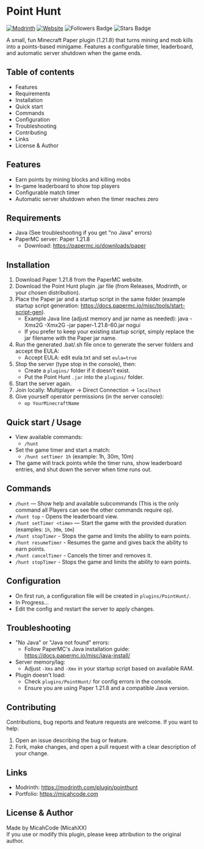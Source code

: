 # Point Hunt

[![Modrinth](https://img.shields.io/badge/Modrinth-modrinth.com-blue?style=for-the-badge)](https://modrinth.com/plugin/pointhunt)
[![Website](https://img.shields.io/badge/Website-micahcode.com-blue?style=for-the-badge)](https://micahcode.com)
<img src="https://img.shields.io/github/followers/MicahXX?style=for-the-badge" alt="Followers Badge"/>
<img src="https://img.shields.io/github/stars/MicahXX/OwnWebsite?style=for-the-badge" alt="Stars Badge"/>

A small, fun Minecraft Paper plugin (1.21.8) that turns mining and mob kills into a points-based minigame. Features a configurable timer, leaderboard, and automatic server shutdown when the game ends.

## Table of contents
- Features
- Requirements
- Installation
- Quick start
- Commands
- Configuration 
- Troubleshooting
- Contributing
- Links
- License & Author

## Features
- Earn points by mining blocks and killing mobs
- In-game leaderboard to show top players
- Configurable match timer
- Automatic server shutdown when the timer reaches zero

## Requirements
- Java (See troubleshooting if you get "no Java" errors)
- PaperMC server: Paper 1.21.8
  - Download: https://papermc.io/downloads/paper

## Installation
1. Download Paper 1.21.8 from the PaperMC website.
2. Download the Point Hunt plugin .jar file (from Releases, Modrinth, or your chosen distribution).
3. Place the Paper jar and a startup script in the same folder (example startup script generation: https://docs.papermc.io/misc/tools/start-script-gen).
   - Example Java line (adjust memory and jar name as needed):
     java -Xms2G -Xmx2G -jar paper-1.21.8-60.jar nogui
   - If you prefer to keep your existing startup script, simply replace the jar filename with the Paper jar name.
4. Run the generated .bat/.sh file once to generate the server folders and accept the EULA:
   - Accept EULA: edit eula.txt and set `eula=true`
5. Stop the server (type stop in the console), then:
   - Create a `plugins/` folder if it doesn't exist.
   - Put the Point Hunt `.jar` into the `plugins/` folder.
6. Start the server again.
7. Join locally: Multiplayer → Direct Connection → `localhost`
8. Give yourself operator permissions (in the server console):
   - `op YourMinecraftName`

## Quick start / Usage
- View available commands:
  - `/hunt`
- Set the game timer and start a match:
  - `/hunt setTimer 1h`  (example: 1h, 30m, 10m)
- The game will track points while the timer runs, show leaderboard entries, and shut down the server when time runs out.

## Commands
- `/hunt` — Show help and available subcommands (This is the only command all Players can see the other commands require op).
- `/hunt top` - Opens the leaderboard view.
- `/hunt setTimer <time>` — Start the game with the provided duration (examples: `1h`, `30m`, `10m`)
- `/hunt stopTimer` - Stops the game and limits the ability to earn points.
- `/hunt resumeTimer` - Resumes the game and gives back the ability to earn points.
- `/hunt cancelTimer` - Cancels the timer and removes it.
- `/hunt stopTimer` - Stops the game and limits the ability to earn points.

## Configuration 
- On first run, a configuration file will be created in `plugins/PointHunt/`.
- In Progress...
- Edit the config and restart the server to apply changes.

## Troubleshooting
- "No Java" or "Java not found" errors:
  - Follow PaperMC's Java installation guide: https://docs.papermc.io/misc/java-install/
- Server memory/lag:
  - Adjust `-Xms` and `-Xmx` in your startup script based on available RAM.
- Plugin doesn't load:
  - Check `plugins/PointHunt/` for config errors in the console.
  - Ensure you are using Paper 1.21.8 and a compatible Java version.

## Contributing
Contributions, bug reports and feature requests are welcome. If you want to help:
1. Open an issue describing the bug or feature.
2. Fork, make changes, and open a pull request with a clear description of your change.

## Links
- Modrinth: https://modrinth.com/plugin/pointhunt
- Portfolio: https://micahcode.com

## License & Author
Made by MicahCode (MicahXX)  
If you use or modify this plugin, please keep attribution to the original author.
